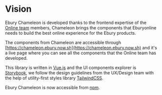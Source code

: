 # Vision

Ebury Chameleon is developed thanks to the frontend expertise of the [Online team](https://fxsolutions.atlassian.net/wiki/spaces/TEAM/pages/119543461/ONL) members, Chameleon brings the components that Eburyonline needs to build the best online experience for the Ebury products.

The components from Chameleon are accessible through [https://chameleon.ebury.now.sh](https://chameleon.ebury.now.sh) and it's a live page where you can see all the components that the Online team has developed.

This library is written in [Vue.js](https://vuejs.org/) and the UI components explorer is [Storybook](https://storybook.js.org), we follow the design guidelines from the UX/Design team with the help of utility-first styles library [TailwindCSS](http://tailwindcss.com).

Ebury Chameleon is now accessible from [npm](https://www.npmjs.com/package/@ebury/chameleon-components).
